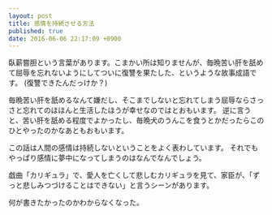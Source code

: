 ```yaml
---
layout: post
title: 感情を持続させる方法
published: true
date: 2016-06-06 22:17:09 +0900
---
```


臥薪嘗胆という言葉があります。こまかい所は知りませんが、毎晩苦い肝を舐めて屈辱を忘れないようにしてついに復讐を果たした、というような故事成語です。
(復讐できたんだっけか？)

毎晩苦い肝を舐めるなんて嫌だし、そこまでしないと忘れてしまう屈辱ならさっさと忘れてのほほんと生活したほうが幸せなのではとおもいます。
逆に言うと、苦い肝を舐める程度でよかったし、毎晩犬のうんこを食うとかだったらこのひとやったのかなあともおもいます。

この話は人間の感情は持続しないということをよく表わしています。
それでもやっぱり感情に夢中になってしまうのはなんでなんでしょう。

戯曲「カリギュラ」で、愛人を亡くして悲しむカリギュラを見て、家臣が、「ずっと悲しみつづけることはできない」と言うシーンがあります。

何が書きたかったのかわからなくなった。
